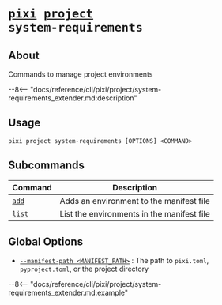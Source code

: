 <!--- This file is autogenerated. Do not edit manually! -->
# <code>[pixi](../../pixi.md) [project](../project.md) system-requirements</code>

## About
Commands to manage project environments

--8<-- "docs/reference/cli/pixi/project/system-requirements_extender.md:description"

## Usage
```
pixi project system-requirements [OPTIONS] <COMMAND>
```

## Subcommands
| Command | Description |
|---------|-------------|
| [`add`](system-requirements/add.md) | Adds an environment to the manifest file |
| [`list`](system-requirements/list.md) | List the environments in the manifest file |


## Global Options
- <a id="arg---manifest-path" href="#arg---manifest-path">`--manifest-path <MANIFEST_PATH>`</a>
:  The path to `pixi.toml`, `pyproject.toml`, or the project directory

--8<-- "docs/reference/cli/pixi/project/system-requirements_extender.md:example"
